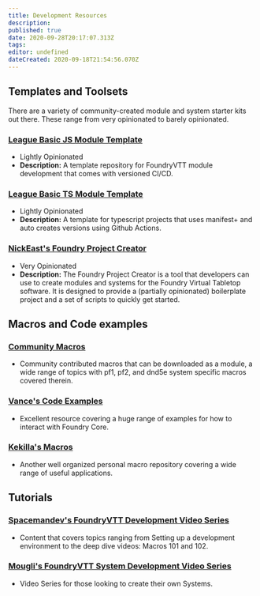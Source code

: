 ```yaml
---
title: Development Resources
description: 
published: true
date: 2020-09-28T20:17:07.313Z
tags: 
editor: undefined
dateCreated: 2020-09-18T21:54:56.070Z
---
```


## Templates and Toolsets

There are a variety of community-created module and system starter kits out there. These range from very opinionated to barely opinionated.


### [League Basic JS Module Template](https://github.com/League-of-Foundry-Developers/FoundryVTT-Module-Template)
- Lightly Opinionated
- **Description:** A template repository for FoundryVTT module development that comes with versioned CI/CD.


### [League Basic TS Module Template](https://github.com/League-of-Foundry-Developers/foundry-typescript-template)
- Lightly Opinionated
- **Description:** A template for typescript projects that uses manifest+ and auto creates versions using Github Actions.


### [NickEast's Foundry Project Creator](https://gitlab.com/foundry-projects/foundry-pc/create-foundry-project)
- Very Opinionated
- **Description:** The Foundry Project Creator is a tool that developers can use to create modules and systems for the Foundry Virtual Tabletop software. It is designed to provide a (partially opinionated) boilerplate project and a set of scripts to quickly get started.


## Macros and Code examples

### [Community Macros](https://github.com/foundry-vtt-community/macros)
- Community contributed macros that can be downloaded as a module, a wide range of topics with pf1, pf2, and dnd5e system specific macros covered therein.


### [Vance's Code Examples](https://github.com/VanceCole/macros)
- Excellent resource covering a huge range of examples for how to interact with Foundry Core.


### [Kekilla's Macros](https://github.com/Kekilla0/Personal-Macros)
- Another well organized personal macro repository covering a wide range of useful applications.


## Tutorials

### [Spacemandev's FoundryVTT Development Video Series](https://www.youtube.com/watch?v=UDVH6UIFRos&list=PLLF8ndmyGEGyAWaZifYCzqMuRq2lsaENA)
- Content that covers topics ranging from Setting up a development environment to the deep dive videos: Macros 101 and 102.


### [Mougli's FoundryVTT System Development Video Series](https://www.youtube.com/watch?v=gcSN4AQcUzM&list=PLFV9z59nkHDccUbRXVt623UdloPTclIrz)
- Video Series for those looking to create their own Systems.